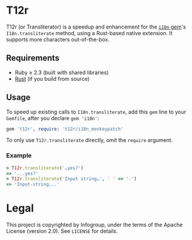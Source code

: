 # T12r

T12r (or Transliterator) is a speedup and enhancement for the [`i18n` gem](https://rubygems.org/gems/i18n)'s
`I18n.transliterate` method, using a Rust-based native extension. It supports more characters
out-of-the-box.

## Requirements

* Ruby ≥ 2.3 (built with shared libraries)
* [Rust](http://www.rust-lang.org/) (if you build from source)

## Usage

To speed up existing calls to `I18n.transliterate`, add this `gem` line to your `Gemfile`, after you
declare `gem 'i18n'`:

```ruby
gem 't12r', require: 't12r/i18n_monkeypatch'
```

To only use `T12r.transliterate` directly, omit the `require` argument.

### Example

```ruby
> T12r.transliterate('…yes?')
=> '...yes?'
> T12r.transliterate('Input string…', ' ' => '-')
=> 'Input-string...'
```

# Legal

This project is copyrighted by Infogroup, under the terms of the Apache License (version 2.0). See
`LICENSE` for details.
